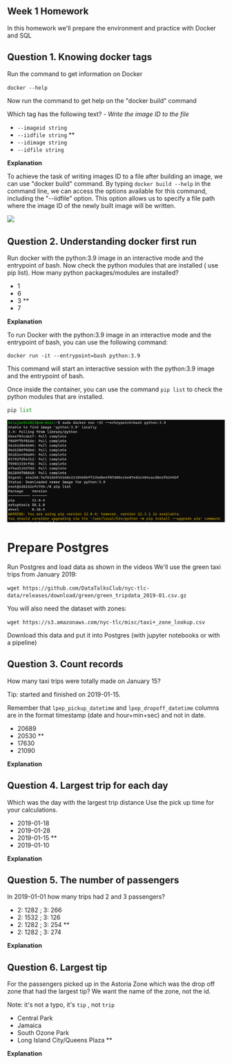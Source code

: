 ## Week 1 Homework

In this homework we'll prepare the environment 
and practice with Docker and SQL


## Question 1. Knowing docker tags

Run the command to get information on Docker 

```docker --help```

Now run the command to get help on the "docker build" command

Which tag has the following text? - *Write the image ID to the file* 

- `--imageid string`
- `--iidfile string`  **
- `--idimage string`
- `--idfile string`


**Explanation**

To achieve the task of writing images ID to a file after building an image, we can use "docker build" command. By typing ```docker build --help``` in the command line, we can access the options available for this command, including the "--iidfile" option. This option allows us to specify a file path where the image ID of the newly built image will be written. 

![](./images/Inkeddocker_buildhelp.jpg)


## Question 2. Understanding docker first run 

Run docker with the python:3.9 image in an interactive mode and the entrypoint of bash.
Now check the python modules that are installed ( use pip list). 
How many python packages/modules are installed?

- 1
- 6
- 3 **
- 7

**Explanation**

To run Docker with the python:3.9 image in an interactive mode and the entrypoint of bash, you can use the following command:

```docker
docker run -it --entrypoint=bash python:3.9
```

This command will start an interactive session with the python:3.9 image and the entrypoint of bash.

Once inside the container, you can use the command `pip list` to check the python modules that are installed.

```python
pip list
```

![](./images/docker_run.PNG)

# Prepare Postgres

Run Postgres and load data as shown in the videos
We'll use the green taxi trips from January 2019:

```wget https://github.com/DataTalksClub/nyc-tlc-data/releases/download/green/green_tripdata_2019-01.csv.gz```

You will also need the dataset with zones:

```wget https://s3.amazonaws.com/nyc-tlc/misc/taxi+_zone_lookup.csv```

Download this data and put it into Postgres (with jupyter notebooks or with a pipeline)


## Question 3. Count records 

How many taxi trips were totally made on January 15?

Tip: started and finished on 2019-01-15. 

Remember that `lpep_pickup_datetime` and `lpep_dropoff_datetime` columns are in the format timestamp (date and hour+min+sec) and not in date.

- 20689
- 20530 **
- 17630
- 21090

**Explanation**

## Question 4. Largest trip for each day

Which was the day with the largest trip distance
Use the pick up time for your calculations.

- 2019-01-18
- 2019-01-28
- 2019-01-15 **
- 2019-01-10

**Explanation**

## Question 5. The number of passengers

In 2019-01-01 how many trips had 2 and 3 passengers?
 
- 2: 1282 ; 3: 266
- 2: 1532 ; 3: 126
- 2: 1282 ; 3: 254 **
- 2: 1282 ; 3: 274

**Explanation**


## Question 6. Largest tip

For the passengers picked up in the Astoria Zone which was the drop off zone that had the largest tip?
We want the name of the zone, not the id.

Note: it's not a typo, it's `tip` , not `trip`

- Central Park
- Jamaica
- South Ozone Park
- Long Island City/Queens Plaza **

**Explanation**